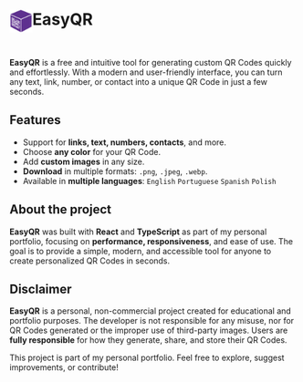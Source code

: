 <div align="center">
    <img align="left" width="40" height="40" src="src/assets/header/easyqr_logo.png">
     <h1 align="left">EasyQR</h1>  
  </br>
</div>

**EasyQR** is a free and intuitive tool for generating custom QR Codes quickly and effortlessly.
With a modern and user-friendly interface, you can turn any text, link, number, or contact into a unique QR Code in just a few seconds.

## Features

- Support for **links, text, numbers, contacts**, and more.
- Choose **any color** for your QR Code.
- Add **custom images** in any size.
- **Download** in multiple formats: `.png`, `.jpeg`, `.webp`.
- Available in **multiple languages**:
`English`
`Portuguese`
`Spanish`
`Polish`

## About the project

**EasyQR** was built with **React** and **TypeScript** as part of my personal portfolio, focusing on **performance, responsiveness**, and ease of use.
The goal is to provide a simple, modern, and accessible tool for anyone to create personalized QR Codes in seconds.



## Disclaimer

**EasyQR** is a personal, non-commercial project created for educational and portfolio purposes.
The developer is not responsible for any misuse, nor for QR Codes generated or the improper use of third-party images.
Users are **fully responsible** for how they generate, share, and store their QR Codes.


This project is part of my personal portfolio. Feel free to explore, suggest improvements, or contribute!

